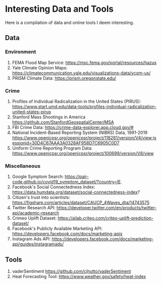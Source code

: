 # Interesting Data and Tools

Here is a compilation of data and online tools I deem interesting. 

## Data 

### Environment
1. FEMA Flood Map Service: https://msc.fema.gov/portal/resources/hazus
2. Yale Climate Opinion Maps: https://climatecommunication.yale.edu/visualizations-data/ycom-us/
3. PRISM Climate Data: https://prism.oregonstate.edu/

### Crime 
1. Profiles of Individual Radicalization in the United States (PIRUS): https://www.start.umd.edu/data-tools/profiles-individual-radicalization-united-states-pirus 
2. Stanford Mass Shootings in America https://github.com/StanfordGeospatialCenter/MSA 
3. FBI Crime Data: https://crime-data-explorer.app.cloud.gov/# 
4. National Incident-Based Reporting System (NIBRS) Data, 1991-2019 https://www.openicpsr.org/openicpsr/project/118281/version/V4/view;jsessionid=30D4C67AAA3A0328AF958D7C6905C0D7
5. Uniform Crime Reporting Program Data: https://www.openicpsr.org/openicpsr/project/100699/version/V8/view

### Miscellaneous 
1. Google Symptom Search: https://pair-code.github.io/covid19_symptom_dataset/?country=IE. 
2. Facebook's Social Connectedness Index: https://data.humdata.org/dataset/social-connectedness-index? 
3. Citizen's trust into scientists: https://figshare.com/articles/dataset/CAUCP_4Waves_dta/14743575 
4. Twitter Research API: https://developer.twitter.com/en/products/twitter-api/academic-research 
5. Crimeo Uplift Dataset: https://ailab.criteo.com/criteo-uplift-prediction-dataset/
6. Facebook's Publicly Available Marketing API: https://developers.facebook.com/docs/marketing-apis
7. Instagram Ads API: https://developers.facebook.com/docs/marketing-api/guides/instagramads/

## Tools 

1. vaderSentiment https://github.com/cjhutto/vaderSentiment  
2. Heat Forecasting Tool: https://www.weather.gov/safety/heat-index
